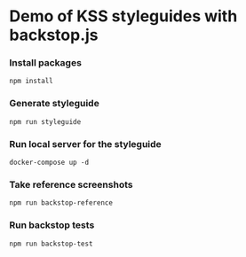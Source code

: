 # Demo of KSS styleguides with backstop.js

### Install packages
`npm install`

### Generate styleguide
`npm run styleguide`

### Run local server for the styleguide
`docker-compose up -d`

### Take reference screenshots
`npm run backstop-reference`

### Run backstop tests
`npm run backstop-test`